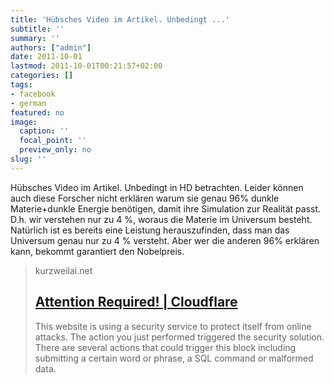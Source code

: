 ```yaml
---
title: 'Hübsches Video im Artikel. Unbedingt ...'
subtitle: ''
summary: ''
authors: ["admin"]
date: 2011-10-01
lastmod: 2011-10-01T00:21:57+02:00
categories: []
tags:
- facebook
- german
featured: no
image:
  caption: ''
  focal_point: ''
  preview_only: no
slug: ''
---
```

Hübsches Video im Artikel. Unbedingt in HD betrachten. Leider können auch diese Forscher nicht erklären warum sie genau 96% dunkle Materie+dunkle Energie benötigen, damit ihre Simulation zur Realität passt. D.h. wir verstehen nur zu 4 %, woraus die Materie im Universum besteht. Natürlich ist es bereits eine Leistung herauszufinden, dass man das Universum genau nur zu 4 % versteht. Aber wer die anderen 96% erklären kann, bekommt garantiert den Nobelpreis.
> kurzweilai.net
> ## [Attention Required! | Cloudflare](http://www.kurzweilai.net/scientists-release-most-accurate-simulation-of-the-universe-to-date)
>
>This website is using a security service to protect itself from online attacks. The action you just performed triggered the security solution. There are several actions that could trigger this block including submitting a certain word or phrase, a SQL command or malformed data.


